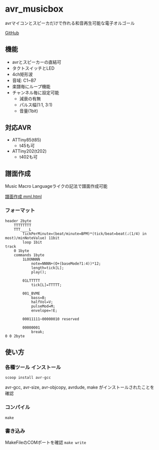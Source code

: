 # avr_musicbox
avrマイコンとスピーカだけで作れる和音再生可能な電子オルゴール

[GitHub](https://github.com/mcbeeringi/avr_musicbox/)
## 機能
- avrとスピーカーの直結可
- タクトスイッチとLED
- 4ch矩形波
- 音域: C1~B7
- 楽譜毎にループ機能
- チャンネル毎に設定可能
	- 減衰の有無
	- パルス幅(1:1, 3:1)
	- 音量(1bit)

## 対応AVR
- ATTiny85(t85)
	- t45も可
- ATTiny202(t202)
	- t402も可

## 譜面作成
Music Macro Languageライクの記法で譜面作成可能

[譜面作成 mml.html](mml.html)

### フォーマット
```
header 2byte
	TTTTTTTT
	TTT____L
		TickPerMinute=(beat/minute=BPM)*(tick/beat=beat(♩(1/4) in most)/minNoteValue) 11bit
		loop 1bit
track
	0 1byte
	commands 1byte
		1LOONNNN
			note=NNNN+(O+(baseMode?1:4))*12;
			length=tick[L];
			play();

		01LTTTTT
			tick[L]=TTTTT;

		001_BVME
			bass=B;
			halfVol=V;
			pulseMod=M;
			envelope=!E;

		00011111~00000010 reserved

		00000001
			break;
0 0 2byte
```


## 使い方
### 各種ツール インストール
```
scoop install avr-gcc
```
avr-gcc, avr-size, avr-objcopy, avrdude, make
がインストールされたことを確認

### コンパイル
`make`

### 書き込み
MakeFileのCOMポートを確認
`make write`
